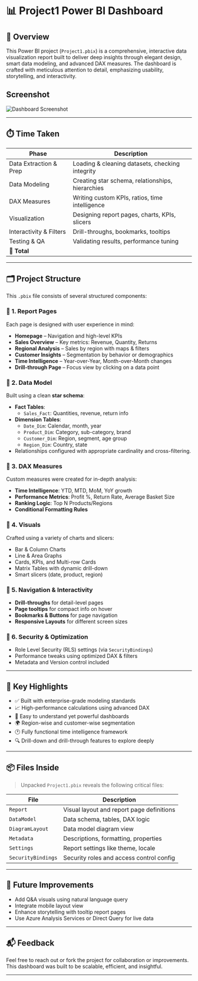 # 📊 Project1 Power BI Dashboard

## 📝 Overview

This Power BI project (`Project1.pbix`) is a comprehensive, interactive data visualization report built to deliver deep insights through elegant design, smart data modeling, and advanced DAX measures. The dashboard is crafted with meticulous attention to detail, emphasizing usability, storytelling, and interactivity.

## Screenshot

![Dashboard Screenshot](Image/ss.png)

---

## ⏱️ Time Taken

| Phase                     | Description                                            |
|--------------------------|---------------------------------------------------------|
| Data Extraction & Prep   | Loading & cleaning datasets, checking integrity
| Data Modeling            | Creating star schema, relationships, hierarchies
| DAX Measures             | Writing custom KPIs, ratios, time intelligence
| Visualization            | Designing report pages, charts, KPIs, slicers           
| Interactivity & Filters  | Drill-throughs, bookmarks, tooltips
| Testing & QA             | Validating results, performance tuning                  
| 📌 **Total**             |                                                        

---

## 🗂️ Project Structure

This `.pbix` file consists of several structured components:

### 🔹 1. Report Pages
Each page is designed with user experience in mind:
- **Homepage** – Navigation and high-level KPIs
- **Sales Overview** – Key metrics: Revenue, Quantity, Returns
- **Regional Analysis** – Sales by region with maps & filters
- **Customer Insights** – Segmentation by behavior or demographics
- **Time Intelligence** – Year-over-Year, Month-over-Month changes
- **Drill-through Page** – Focus view by clicking on a data point

### 🔹 2. Data Model
Built using a clean **star schema**:
- **Fact Tables**:
  - `Sales_Fact`: Quantities, revenue, return info
- **Dimension Tables**:
  - `Date_Dim`: Calendar, month, year
  - `Product_Dim`: Category, sub-category, brand
  - `Customer_Dim`: Region, segment, age group
  - `Region_Dim`: Country, state
- Relationships configured with appropriate cardinality and cross-filtering.

### 🔹 3. DAX Measures
Custom measures were created for in-depth analysis:
- **Time Intelligence**: YTD, MTD, MoM, YoY growth
- **Performance Metrics**: Profit %, Return Rate, Average Basket Size
- **Ranking Logic**: Top N Products/Regions
- **Conditional Formatting Rules**

### 🔹 4. Visuals
Crafted using a variety of charts and slicers:
- Bar & Column Charts
- Line & Area Graphs
- Cards, KPIs, and Multi-row Cards
- Matrix Tables with dynamic drill-down
- Smart slicers (date, product, region)

### 🔹 5. Navigation & Interactivity
- **Drill-throughs** for detail-level pages
- **Page tooltips** for compact info on hover
- **Bookmarks & Buttons** for page navigation
- **Responsive Layouts** for different screen sizes

### 🔹 6. Security & Optimization
- Role Level Security (RLS) settings (via `SecurityBindings`)
- Performance tweaks using optimized DAX & filters
- Metadata and Version control included

---

## 🚀 Key Highlights

- ✅ Built with enterprise-grade modeling standards
- 📈 High-performance calculations using advanced DAX
- 🧠 Easy to understand yet powerful dashboards
- 🌍 Region-wise and customer-wise segmentation
- 🕐 Fully functional time intelligence framework
- 🔍 Drill-down and drill-through features to explore deeply

---

## 📦 Files Inside

> Unpacked `Project1.pbix` reveals the following critical files:

| File               | Description                                |
|--------------------|--------------------------------------------|
| `Report`           | Visual layout and report page definitions  |
| `DataModel`        | Data schema, tables, DAX logic             |
| `DiagramLayout`    | Data model diagram view                    |
| `Metadata`         | Descriptions, formatting, properties       |
| `Settings`         | Report settings like theme, locale         |
| `SecurityBindings` | Security roles and access control config   |

---

## 🔄 Future Improvements

- Add Q&A visuals using natural language query
- Integrate mobile layout view
- Enhance storytelling with tooltip report pages
- Use Azure Analysis Services or Direct Query for live data

---

## 📬 Feedback

Feel free to reach out or fork the project for collaboration or improvements. This dashboard was built to be scalable, efficient, and insightful.

---